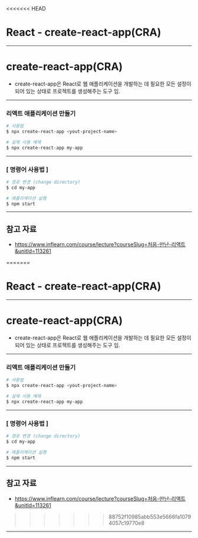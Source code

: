 <<<<<<< HEAD
# React - create-react-app(CRA)

------

# create-react-app(CRA)

- create-react-app은 React로 웹 애플리케이션을 개발하는 데 필요한 모든 설정이 되어 있는 상태로 프로젝트를 생성해주는 도구 임.

------

### 리액트 애플리케이션 만들기

```bash
# 사용법
$ npx create-react-app <yout-project-name>

# 실제 사용 예제
$ npx create-react-app my-app
```

------

### [ 명령어 사용법 ]

```bash
# 경로 변경 (change directory)
$ cd my-app

# 애플리케이션 실행
$ npm start
```

------

## 참고 자료

- https://www.inflearn.com/course/lecture?courseSlug=처음-만난-리액트&unitId=113261

=======
# React - create-react-app(CRA)

------

# create-react-app(CRA)

- create-react-app은 React로 웹 애플리케이션을 개발하는 데 필요한 모든 설정이 되어 있는 상태로 프로젝트를 생성해주는 도구 임.

------

### 리액트 애플리케이션 만들기

```bash
# 사용법
$ npx create-react-app <yout-project-name>

# 실제 사용 예제
$ npx create-react-app my-app
```

------

### [ 명령어 사용법 ]

```bash
# 경로 변경 (change directory)
$ cd my-app

# 애플리케이션 실행
$ npm start
```

------

## 참고 자료

- https://www.inflearn.com/course/lecture?courseSlug=처음-만난-리액트&unitId=113261

>>>>>>> 88752f10985abb553e5666fa10794057c19770e8
------